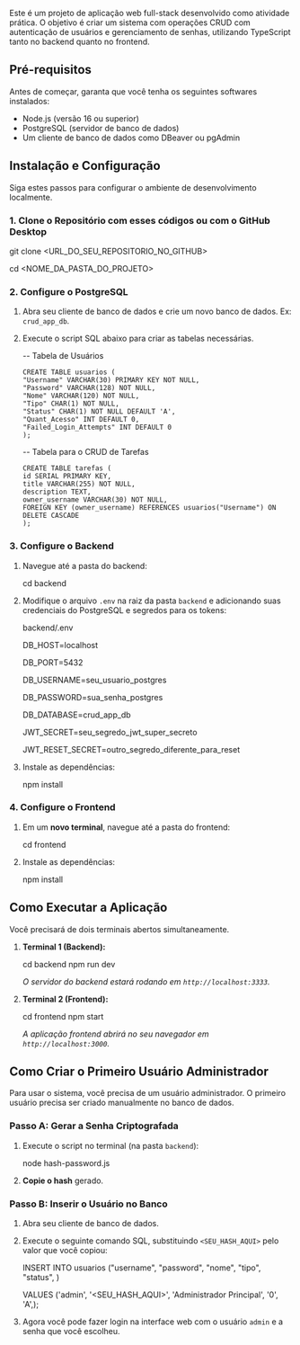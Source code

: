 
Este é um projeto de aplicação web full-stack desenvolvido como atividade prática. O objetivo é criar um sistema com operações CRUD com autenticação de usuários e gerenciamento de senhas, utilizando TypeScript tanto no backend quanto no frontend.

## Pré-requisitos

Antes de começar, garanta que você tenha os seguintes softwares instalados:
* Node.js (versão 16 ou superior)
* PostgreSQL (servidor de banco de dados)
* Um cliente de banco de dados como DBeaver ou pgAdmin

## Instalação e Configuração

Siga estes passos para configurar o ambiente de desenvolvimento localmente.

### 1. Clone o Repositório com esses códigos ou com o GitHub Desktop

git clone <URL_DO_SEU_REPOSITORIO_NO_GITHUB>

cd <NOME_DA_PASTA_DO_PROJETO>

### 2. Configure o PostgreSQL

1.  Abra seu cliente de banco de dados e crie um novo banco de dados. Ex: `crud_app_db`.
2.  Execute o script SQL abaixo para criar as tabelas necessárias.

    -- Tabela de Usuários

        CREATE TABLE usuarios (
        "Username" VARCHAR(30) PRIMARY KEY NOT NULL,
        "Password" VARCHAR(128) NOT NULL,
        "Nome" VARCHAR(120) NOT NULL,
        "Tipo" CHAR(1) NOT NULL,
        "Status" CHAR(1) NOT NULL DEFAULT 'A',
        "Quant_Acesso" INT DEFAULT 0,
        "Failed_Login_Attempts" INT DEFAULT 0
        );

    -- Tabela para o CRUD de Tarefas
    
        CREATE TABLE tarefas (
        id SERIAL PRIMARY KEY,
        title VARCHAR(255) NOT NULL,
        description TEXT,
        owner_username VARCHAR(30) NOT NULL,
        FOREIGN KEY (owner_username) REFERENCES usuarios("Username") ON DELETE CASCADE
        );
    

### 3. Configure o Backend

1.  Navegue até a pasta do backend:

    cd backend

2.  Modifique o arquivo `.env` na raiz da pasta `backend` e adicionando suas credenciais do PostgreSQL e segredos para os tokens:

    backend/.env

    DB_HOST=localhost
    
    DB_PORT=5432
    
    DB_USERNAME=seu_usuario_postgres
    
    DB_PASSWORD=sua_senha_postgres
    
    DB_DATABASE=crud_app_db

    JWT_SECRET=seu_segredo_jwt_super_secreto
    
    JWT_RESET_SECRET=outro_segredo_diferente_para_reset

4.  Instale as dependências:

    npm install


### 4. Configure o Frontend

1.  Em um **novo terminal**, navegue até a pasta do frontend:

    cd frontend

2.  Instale as dependências:

    npm install

## Como Executar a Aplicação

Você precisará de dois terminais abertos simultaneamente.

1.  **Terminal 1 (Backend):**

    cd backend
    npm run dev

    *O servidor do backend estará rodando em `http://localhost:3333`.*

2.  **Terminal 2 (Frontend):**

    cd frontend
    npm start

    *A aplicação frontend abrirá no seu navegador em `http://localhost:3000`.*

## Como Criar o Primeiro Usuário Administrador

Para usar o sistema, você precisa de um usuário administrador. O primeiro usuário precisa ser criado manualmente no banco de dados.

### Passo A: Gerar a Senha Criptografada

1.  Execute o script no terminal (na pasta `backend`):

    node hash-password.js

2.  **Copie o hash** gerado.

### Passo B: Inserir o Usuário no Banco

1.  Abra seu cliente de banco de dados.
2.  Execute o seguinte comando SQL, substituindo `<SEU_HASH_AQUI>` pelo valor que você copiou:

    INSERT INTO usuarios ("username", "password", "nome", "tipo", "status", )
    
    VALUES ('admin', '<SEU_HASH_AQUI>', 'Administrador Principal', '0', 'A',);

4.  Agora você pode fazer login na interface web com o usuário `admin` e a senha que você escolheu.
